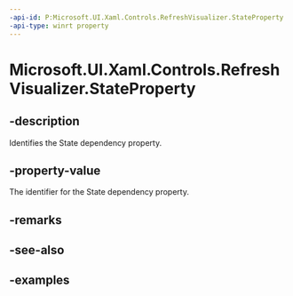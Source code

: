 ```yaml
---
-api-id: P:Microsoft.UI.Xaml.Controls.RefreshVisualizer.StateProperty
-api-type: winrt property
---
```

<!-- Property syntax.
public DependencyProperty StateProperty { get; }
-->

# Microsoft.UI.Xaml.Controls.RefreshVisualizer.StateProperty


## -description

Identifies the State dependency property.


## -property-value

The identifier for the State dependency property.


## -remarks


## -see-also


## -examples



